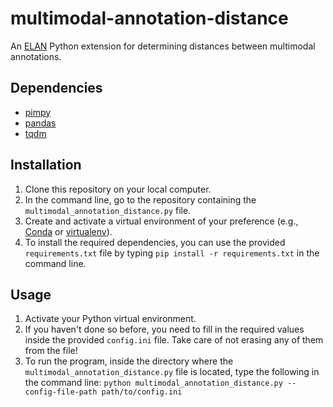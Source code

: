 # multimodal-annotation-distance
An [ELAN](https://archive.mpi.nl/tla/elan) Python extension for determining distances between multimodal annotations.

## Dependencies
- [pimpy](https://github.com/dopefishh/pympi)
- [pandas](https://pandas.pydata.org/)
- [tqdm](https://github.com/tqdm/tqdm)

## Installation
1. Clone this repository on your local computer.
2. In the command line, go to the repository containing the `multimodal_annotation_distance.py` file.
3. Create and activate a virtual environment of your preference (e.g., [Conda](https://anaconda.org/anaconda/conda) or [virtualenv](https://virtualenv.pypa.io/en/latest/)).
4. To install the required dependencies, you can use the provided `requirements.txt` file by typing `pip install -r requirements.txt` in the command line.

## Usage
1. Activate your Python virtual environment.
2. If  you haven't done so before, you need to fill in the required values inside the provided `config.ini` file. Take care of not erasing any of them from the file!
3. To run the program, inside the directory where the `multimodal_annotation_distance.py` file is located, type the following in the command line: `python multimodal_annotation_distance.py --config-file-path path/to/config.ini`
